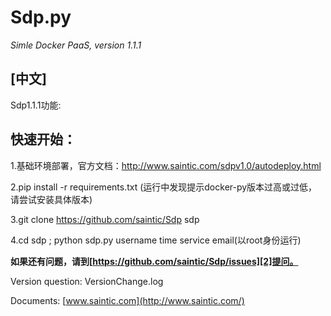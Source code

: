 # Sdp.py
*Simle Docker PaaS, version 1.1.1*

**[中文]**
--------
Sdp1.1.1功能:

**快速开始：**
---------
1.基础环境部署，官方文档：http://www.saintic.com/sdpv1.0/autodeploy.html

2.pip install -r requirements.txt (运行中发现提示docker-py版本过高或过低，请尝试安装具体版本)

3.git clone https://github.com/saintic/Sdp sdp

4.cd sdp ; python sdp.py username time service email(以root身份运行)

**如果还有问题，请到[https://github.com/saintic/Sdp/issues][2]提问。**

  [1]: http://www.saintic.com
  [2]: https://github.com/saintic/Sdp/issues

Version question: VersionChange.log

Documents: [www.saintic.com](http://www.saintic.com/)

